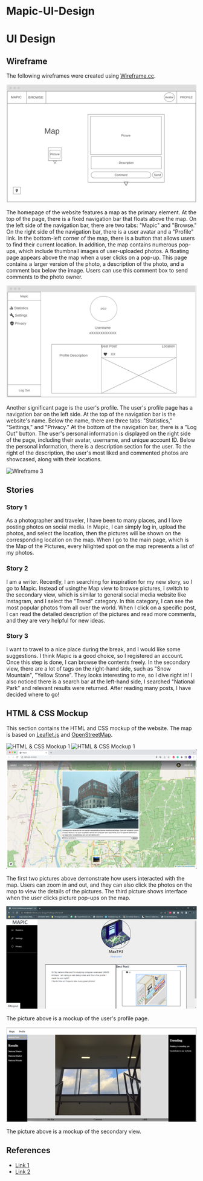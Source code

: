 # Mapic-UI-Design

# UI Design

## Wireframe

The following wireframes were created using [Wireframe.cc](https://wireframe.cc/).

![Wireframe 1](homewireframe.png)

The homepage of the website features a map as the primary element. At the top of the page, there is a fixed navigation bar that floats above the map. On the left side of the navigation bar, there are two tabs: "Mapic" and "Browse." On the right side of the navigation bar, there is a user avatar and a "Profile" link. In the bottom-left corner of the map, there is a button that allows users to find their current location. In addition, the map contains numerous pop-ups, which include thumbnail images of user-uploaded photos. A floating page appears above the map when a user clicks on a pop-up. This page contains a larger version of the photo, a description of the photo, and a comment box below the image. Users can use this comment box to send comments to the photo owner.

![Wireframe 2](profilewireframe.png)

Another significant page is the user's profile. The user's profile page has a navigation bar on the left side. At the top of the navigation bar is the website's name. Below the name, there are three tabs: "Statistics," "Settings," and "Privacy." At the bottom of the navigation bar, there is a "Log Out" button. The user's personal information is displayed on the right side of the page, including their avatar, username, and unique account ID. Below the personal information, there is a description section for the user. To the right of the description, the user's most liked and commented photos are showcased, along with their locations.

![Wireframe 3](swwireframe.png)

## Stories

### Story 1

As a photographer and traveler, I have been to many places, and I love posting photos on social media. In Mapic, I can simply log in, upload the photos, and select the location, then the pictures will be shown on the corresponding location on the map. When I go to the main page, which is the Map of the Pictures, every hilighted spot on the map represents a list of my photos. 

### Story 2

I am a writer. Recently, I am searching for inspiration for my new story, so I go to Mapic. Instead of usingthe Map view to browse pictures, I switch to the secondary view, which is similar to general social media website like instagram, and I select the "Trend" category. In this category, I can see the most popular photos from all over the world. When I click on a specific post, I can read the detailed description of the pictures and read more comments, and they are very helpful for new ideas.
 

### Story 3
I want to travel to a nice place during the break, and I would like some suggestions. I think Mapic is a good choice, so I registered an account. Once this step is done, I can browse the contents freely. In the secondary view, there are a lot of tags on the right-hand side, such as "Snow Mountain", "Yellow Stone". They looks interesting to me, so I dive right in! I also noticed there is a search bar at the left-hand side, I searched "National Park" and relevant results were returned. After reading many posts, I have decided where to go!

## HTML & CSS Mockup

This section contains the HTML and CSS mockup of the website. The map is based on [Leaflet.js](https://leafletjs.com/) and [OpenStreetMap](https://www.openstreetmap.org/). 

![HTML & CSS Mockup 1](mockup-home-1.png)
![HTML & CSS Mockup 1](mockup-home-2.png)
![HTML & CSS Mockup 1](mockup-home-3.png)

The first two pictures above demonstrate how users interacted with the map. Users can zoom in and out, and they can also click the photos on the map to view the details of the pictures. The third picture shows interface when the user clicks picture pop-ups on the map. 

![HTML & CSS Mockup 2](mockup-profile.png)

The picture above is a mockup of the user's profile page. 

![HTML & CSS Mockup 3](mockup-secondaryview.png)

The picture above is a mockup of the secondary view.

## References

- [Link 1](https://leafletjs.com/reference.html)
- [Link 2](https://github.com/domoritz/leaflet-locatecontrol)
